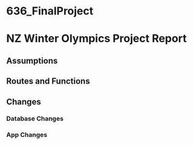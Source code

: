 # 636_FinalProject

# NZ Winter Olympics Project Report
## Assumptions
## Routes and Functions
## Changes
### Database Changes
### App Changes
